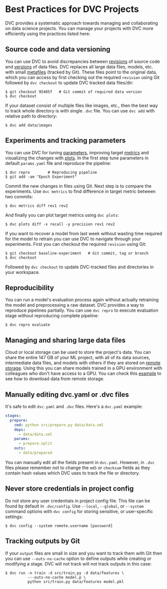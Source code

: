 # Best Practices for DVC Projects

DVC provides a systematic approach towards managing and collaborating on data
science projects. You can manage your projects with DVC more efficiently using
the practices listed here:

## Source code and data versioning

You can use DVC to avoid discrepancies between
[revisions](https://git-scm.com/docs/revisions) of source code and
[versions](/doc/use-cases/versioning-data-and-model-files) of data files. DVC
replaces all large data files, models, etc. with small
[metafiles](doc/user-guide/dvc-files-and-directories) (tracked by Git). These
files point to the original data, which you can access by first checking out the
required `revision` using Git followed by `dvc checkout` to update DVC tracked
data files/dir:

```dvc
$ git checkout 95485f   # Git commit of required data version
$ dvc checkout
```

If your dataset consist of multiple files like images, etc., then the best way
to track whole directory is with single `.dvc` file. You can use `dvc add` with
relative path to directory:

```dvc
$ dvc add data/images
```

## Experiments and tracking parameters

You can use DVC for tuning [parameters](doc/command-reference/params), improving
target [metrics](doc/command-reference/metrics) and visualizing the changes with
[plots](doc/command-reference/plots). In the first step tune parameters in
default `params.yaml` file and reproduce the pipeline:

```dvc
$ dvc repro        # Reproducing pipeline
$ git add -am "Epoch Experiment"
```

Commit the new changes in files using Git. Next step is to compare the
experiments. Use `dvc metrics` to find difference in target metric between two
commits:

```dvc
$ dvc metrics diff rev1 rev2
```

And finally you can plot target metrics using `dvc plots`:

```dvc
$ dvc plots diff -x recall -y precision rev1 rev2
```

If you want to recover a model from last week without wasting time required for
the model to retrain you can use DVC to navigate through your experiments. First
you can checkout the required `revision` using Git:

```dvc
$ git checkout baseline-experiment   # Git commit, tag or branch
$ dvc checkout
```

Followed by `dvc checkout` to update DVC-tracked files and directories in your
workspace.

## Reproducibility

You can run a model's evaluation process again without actually retraining the
model and preprocessing a raw dataset. DVC provides a way to reproduce pipelines
partially. You can use `dvc repro` to execute evaluation stage without
reproducing complete pipeline:

```dvc
$ dvc repro evaluate
```

## Managing and sharing large data files

Cloud or local storage can be used to store the project's data. You can share
the entire 147 GB of your ML project, with all of its data sources, intermediate
data files, and models with others if they are stored on
[remote storage](doc/command-reference/remote/add#supported-storage-types).
Using this you can share models trained in a GPU environment with colleagues who
don't have access to a GPU. You can check this
[example](doc/command-reference/pull#example-download-from-specific-remote-storage)
to see how to download data from remote storage.

## Manually editing dvc.yaml or .dvc files

It's safe to edit `dvc.yaml` and `.dvc` files. Here's a `dvc.yaml` example:

```yaml
stages:
  prepare:
    cmd: python src/prepare.py data/data.xml
    deps:
      - data/data.xml
    params:
      - prepare.split
    outs:
      - data/prepared
```

You can manually edit all the fields present in `dvc.yaml`. However, in `.dvc`
files please remember not to change the `md5` or `checksum` fields as they
contain hash values which DVC uses to track the file or directory.

## Never store credentials in project config

Do not store any user credentials in project config file. This file can be found
by default in `.dvc/config`. Use `--local`, `--global`, or `--system` command
options with `dvc config` for storing sensitive, or user-specific settings:

```dvc
$ dvc config --system remote.username [password]
```

## Tracking <abbr>outputs</abbr> by Git

If your `output` files are small in size and you want to track them with Git
then you can use `--outs-no-cache` option to define outputs while creating or
modifying a stage. DVC will not track will not track outputs in this case:

```dvc
$ dvc run -n train -d src/train.py -d data/features \
          ---outs-no-cache model.p \
          python src/train.py data/features model.pkl
```
